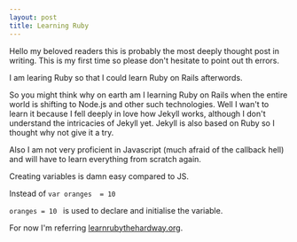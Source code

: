 ```yaml
---
layout: post
title: Learning Ruby 
---
```


Hello my beloved readers this is probably the most deeply thought post in writing. This is my first time so please don't hesitate to point out th errors.

I am learing Ruby so that I could learn Ruby on Rails afterwords.

So you might think why on earth am I learning Ruby on Rails when the entire world is shifting to Node.js and other such technologies. Well I wan't to learn it because I fell deeply in love how Jekyll works, although I don't understand the intricacies of Jekyll yet. Jekyll is also based on Ruby so I thought why not give it a try. 

Also I am not very proficient in Javascript (much afraid of the callback hell) and will have to learn everything from scratch again.

Creating variables is damn easy compared to JS.

Instead of `var oranges  = 10`

`oranges = 10 ` is used to declare and initialise the variable. 

For now I'm referring [learnrubythehardway.org](https://learnrubythehardway.org/book).
